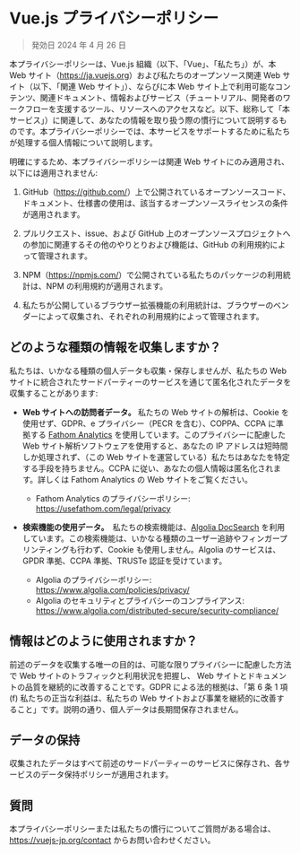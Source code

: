 # Vue.js プライバシーポリシー

> 発効日 2024 年 4 月 26 日

本プライバシーポリシーは、Vue.js 組織（以下、「Vue」、「私たち」）が、本 Web サイト（<https://ja.vuejs.org>）および私たちのオープンソース関連 Web サイト（以下、「関連 Web サイト」）、ならびに本 Web サイト上で利用可能なコンテンツ、関連ドキュメント、情報およびサービス（チュートリアル、開発者のワークフローを支援するツール、リソースへのアクセスなど。以下、総称して「本サービス」）に関連して、あなたの情報を取り扱う際の慣行について説明するものです。本プライバシーポリシーでは、本サービスをサポートするために私たちが処理する個人情報について説明します。

明確にするため、本プライバシーポリシーは関連 Web サイトにのみ適用され、以下には適用されません:

1. GitHub（<https://github.com/>）上で公開されているオープンソースコード、ドキュメント、仕様書の使用は、該当するオープンソースライセンスの条件が適用されます。

2. プルリクエスト、issue、および GitHub 上のオープンソースプロジェクトへの参加に関連するその他のやりとりおよび機能は、GitHub の利用規約によって管理されます。

3. NPM（<https://npmjs.com/>）で公開されている私たちのパッケージの利用統計は、NPM の利用規約が適用されます。

4. 私たちが公開しているブラウザー拡張機能の利用統計は、ブラウザーのベンダーによって収集され、それぞれの利用規約によって管理されます。

## どのような種類の情報を収集しますか？

私たちは、いかなる種類の個人データも収集・保存しませんが、私たちの Web サイトに統合されたサードパーティーのサービスを通じて匿名化されたデータを収集することがあります:

- **Web サイトへの訪問者データ。** 私たちの Web サイトの解析は、Cookie を使用せず、GDPR、e プライバシー（PECR を含む）、COPPA、CCPA に準拠する [Fathom Analytics](https://usefathom.com/) を使用しています。このプライバシーに配慮した Web サイト解析ソフトウェアを使用すると、あなたの IP アドレスは短時間しか処理されず、（この Web サイトを運営している）私たちはあなたを特定する手段を持ちません。CCPA に従い、あなたの個人情報は匿名化されます。詳しくは Fathom Analytics の Web サイトをご覧ください。

  - Fathom Analytics のプライバシーポリシー: https://usefathom.com/legal/privacy

- **検索機能の使用データ。**　私たちの検索機能は、[Algolia DocSearch](https://docsearch.algolia.com/) を利用しています。この検索機能は、いかなる種類のユーザー追跡やフィンガープリンティングも行わず、Cookie も使用しません。Algolia のサービスは、GPDR 準拠、CCPA 準拠、TRUSTe 認証を受けています。

  - Algolia のプライバシーポリシー: https://www.algolia.com/policies/privacy/
  - Algolia のセキュリティとプライバシーのコンプライアンス: https://www.algolia.com/distributed-secure/security-compliance/

## 情報はどのように使用されますか？

前述のデータを収集する唯一の目的は、可能な限りプライバシーに配慮した方法で Web サイトのトラフィックと利用状況を把握し、 Web サイトとドキュメントの品質を継続的に改善することです。GDPR による法的根拠は、「第 6 条 1 項 (f) 私たちの正当な利益は、私たちの Web サイトおよび事業を継続的に改善すること」です。説明の通り、個人データは長期間保存されません。

## データの保持

収集されたデータはすべて前述のサードパーティーのサービスに保存され、各サービスのデータ保持ポリシーが適用されます。

## 質問

本プライバシーポリシーまたは私たちの慣行についてご質問がある場合は、https://vuejs-jp.org/contact からお問い合わせください。
